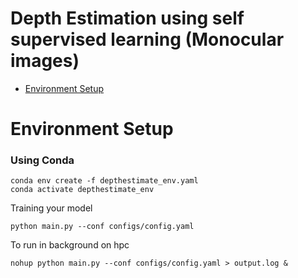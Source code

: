 # Depth Estimation using self supervised learning (Monocular images)


* [Environment Setup](#env)



# Environment Setup

### Using Conda 
```
conda env create -f depthestimate_env.yaml
conda activate depthestimate_env
```


Training your model
```
python main.py --conf configs/config.yaml 
```

To run in background on hpc

```
nohup python main.py --conf configs/config.yaml > output.log &
```